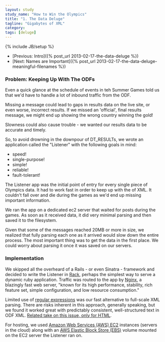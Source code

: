 ```yaml
---
layout: study
study_name: "How to Win the Olympics"
title: "1. The Data Deluge"
tagline: "Gigabytes of XML"
category: 
tags: [deluge]
---
```

{% include JB/setup %}

* [Previous: Intro]({% post_url 2013-02-17-the-data-deluge %})
* [Next: Names are Important]({% post_url 2013-02-17-the-data-deluge-meaningful-filenames %})

### Problem: Keeping Up With The ODFs

Even a quick glance at the schedule of events in teh Summer Games told us that we'd have to handle a lot of inbound traffic from the ODF. 

Missing a message could lead to gaps in results data on the live site, or even worse, incorrect results. If we missed an 'official', final results message, we might end up showing the wrong country winning the gold! 

Slowness could also cause trouble - we wanted our results data to be accurate and timely. 

So, to avoid drowning in the downpour of DT_RESULTs, we wrote an application called the "Listener" with the following goals in mind:

* speed!
* single-purpose!
* simple!
* reliable!
* fault-tolerant!

The Listener app was the initial point of entry for every single piece of Olympics data. It had to work fast in order to keep up with the  of XML. It couldn't fall over and die during the games as we'd end up missing important information.

We ran the app on a dedicated ec2 server that waited for posts during the games. As soon as it received data, it did very minimal parsing and then saved it to the filesystem.

Given that some of the messages reached 20MB or more in size, we realized that fully parsing each one as it arrived would slow down the entire process. The most important thing was to get the data in the first place. We could worry about parsing it once it was saved on our servers.

### Implementation

We skipped all the overheard of a Rails - or even Sinatra - framework and decided to write the Listener in [Rack](https://github.com/rack/rack), perhaps the simplest way to serve a dynamic ruby application. Traffic was routed to the app by [Nginx](http://wiki.nginx.org/Main), a blazingly fast web server, "known for its high performance, stability, rich feature set, simple configuration, and low resource consumption."

Limited use of [regular expressions](http://rubular.com/) was our fast alternative to full-scale XML parsing. There are risks inherent in this approach, generally speaking, but we found it worked great with predictably consistent, well-structured text in ODF XML. [Related take on this issue, only for HTML](http://www.codinghorror.com/blog/2009/11/parsing-html-the-cthulhu-way.html).

For hosting, we used [Amazon Web Services (AWS) EC2](http://aws.amazon.com/ec2/) instances (servers in the cloud) along with an [AWS Elastic Block Store (EBS)](http://aws.amazon.com/ebs/) volume mounted on the EC2 server the Listener ran on.

